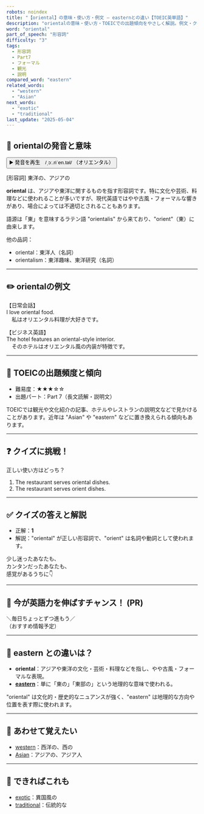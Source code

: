 ```yaml
---
robots: noindex
title: "【oriental】の意味・使い方・例文 ― easternとの違い【TOEIC英単語】"
description: "orientalの意味・使い方・TOEICでの出題傾向をやさしく解説。例文・クイズ付きでeasternとの違いもわかりやすく学べます。"
word: "oriental"
part_of_speech: "形容詞"
difficulty: "3"
tags:
  - 形容詞
  - Part7
  - フォーマル
  - 観光
  - 説明
compared_word: "eastern"
related_words:
  - "western"
  - "Asian"
next_words:
  - "exotic"
  - "traditional"
last_update: "2025-05-04"
---
```


## 🔰 orientalの発音と意味

<button class="play-audio" onclick="playTTS('oriental')">
  <span class="play-audio-main">
    ▶️ 発音を再生　/ˌɔː.riˈen.təl/
  </span>
  <span class="play-audio-sub">
    （オリエンタル）
  </span>
</button>

[形容詞] 東洋の、アジアの

**oriental** は、アジアや東洋に関するものを指す形容詞です。特に文化や芸術、料理などに使われることが多いですが、現代英語ではやや古風・フォーマルな響きがあり、場合によっては不適切とされることもあります。

語源は「東」を意味するラテン語 "orientalis" から来ており、"orient"（東）に由来します。

他の品詞：  
- oriental：東洋人（名詞）
- orientalism：東洋趣味、東洋研究（名詞）

---

## ✏️ orientalの例文

【日常会話】  
I love oriental food.  
　私はオリエンタル料理が大好きです。

【ビジネス英語】  
The hotel features an oriental-style interior.  
　そのホテルはオリエンタル風の内装が特徴です。

---

## 🎯 TOEICの出題頻度と傾向

- 難易度：★★★☆☆
- 出題パート：Part 7（長文読解・説明文）

TOEICでは観光や文化紹介の記事、ホテルやレストランの説明文などで見かけることがあります。近年は "Asian" や "eastern" などに置き換えられる傾向もあります。

---

## ❓ クイズに挑戦！

正しい使い方はどっち？

1. The restaurant serves oriental dishes.  
2. The restaurant serves orient dishes.

---

## ✅ クイズの答えと解説

- 正解：**1**
- 解説："oriental" が正しい形容詞で、"orient" は名詞や動詞として使われます。

少し迷ったあなたも、  
カンタンだったあなたも、  
感覚があるうちに👇️

---

## 🚀 今が英語力を伸ばすチャンス！ (PR)

<div class="info-center">
＼毎日ちょっとずつ進もう／<br>  
（おすすめ情報予定）
</div>

---

## 🤔  eastern との違いは？

- **oriental**：アジアや東洋の文化・芸術・料理などを指し、やや古風・フォーマルな表現。
- **[eastern](/eastern)**：単に「東の」「東部の」という地理的な意味で使われる。

"oriental" は文化的・歴史的なニュアンスが強く、"eastern" は地理的な方向や位置を表す際に使われます。

---

## 🧩 あわせて覚えたい

- [western](/western)：西洋の、西の
- [Asian](/Asian)：アジアの、アジア人

---

## 📖 できればこれも

- [exotic](/exotic)：異国風の
- [traditional](/traditional)：伝統的な

<!-- cvid: aid25_bid11 -->
